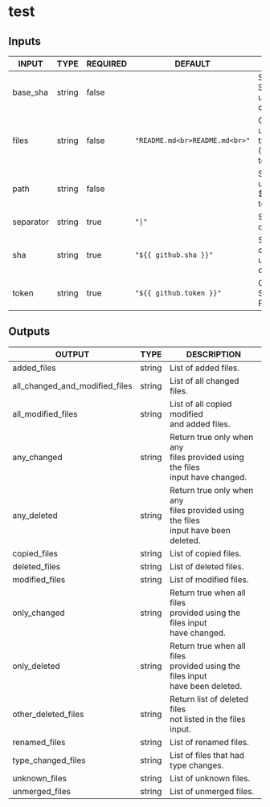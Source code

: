 # test

## Inputs

<!-- AUTO-DOC-INPUT:START - Do not remove or modify this section -->

|   INPUT   |  TYPE  | REQUIRED |            DEFAULT             |                                     DESCRIPTION                                     |
|-----------|--------|----------|--------------------------------|-------------------------------------------------------------------------------------|
| base_sha  | string | false    |                                | Specify a base commit SHA<br>used for comparing changes                             |
| files     | string | false    | `"README.md<br>README.md<br>"` | Check for changes using only<br>this list of files (Defaults<br>to the entire repo) |
| path      | string | false    |                                | Specify a relative path under<br>$GITHUB_WORKSPACE to locate the repository<br>     |
| separator | string | true     | `"\|"`                         | Split character for array output<br>                                                |
| sha       | string | true     | `"${{ github.sha }}"`          | Specify a current commit SHA<br>used for comparing changes                          |
| token     | string | true     | `"${{ github.token }}"`        | Github token or Repo Scoped<br>Personal Access Token                                |

<!-- AUTO-DOC-INPUT:END -->

## Outputs

<!-- AUTO-DOC-OUTPUT:START - Do not remove or modify this section -->

|             OUTPUT             |  TYPE  |                                       DESCRIPTION                                       |
|--------------------------------|--------|-----------------------------------------------------------------------------------------|
| added_files                    | string | List of added files.                                                                    |
| all_changed_and_modified_files | string | List of all changed files.<br>                                                          |
| all_modified_files             | string | List of all copied modified<br>and added files.                                         |
| any_changed                    | string | Return true only when any<br>files provided using the files<br>input have changed.      |
| any_deleted                    | string | Return true only when any<br>files provided using the files<br>input have been deleted. |
| copied_files                   | string | List of copied files.                                                                   |
| deleted_files                  | string | List of deleted files.                                                                  |
| modified_files                 | string | List of modified files.                                                                 |
| only_changed                   | string | Return true when all files<br>provided using the files input<br>have changed.           |
| only_deleted                   | string | Return true when all files<br>provided using the files input<br>have been deleted.      |
| other_deleted_files            | string | Return list of deleted files<br>not listed in the files<br>input.                       |
| renamed_files                  | string | List of renamed files.                                                                  |
| type_changed_files             | string | List of files that had<br>type changes.                                                 |
| unknown_files                  | string | List of unknown files.                                                                  |
| unmerged_files                 | string | List of unmerged files.                                                                 |

<!-- AUTO-DOC-OUTPUT:END -->
